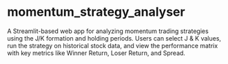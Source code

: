 # momentum_strategy_analyser
A Streamlit-based web app for analyzing momentum trading strategies using the J/K formation and holding periods. Users can select J &amp; K values, run the strategy on historical stock data, and view the performance matrix with key metrics like Winner Return, Loser Return, and Spread.
